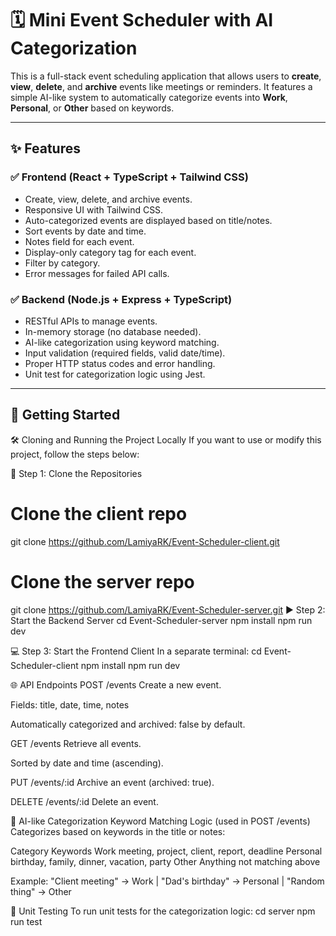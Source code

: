 # 🗓️ Mini Event Scheduler with AI Categorization

This is a full-stack event scheduling application that allows users to **create**, **view**, **delete**, and **archive** events like meetings or reminders. It features a simple AI-like system to automatically categorize events into **Work**, **Personal**, or **Other** based on keywords.

---

## ✨ Features

### ✅ Frontend (React + TypeScript + Tailwind CSS)
- Create, view, delete, and archive events.
- Responsive UI with Tailwind CSS.
- Auto-categorized events are displayed based on title/notes.
- Sort events by date and time.
- Notes field for each event.
- Display-only category tag for each event.
-  Filter by category.
-  Error messages for failed API calls.

### ✅ Backend (Node.js + Express + TypeScript)
- RESTful APIs to manage events.
- In-memory storage (no database needed).
- AI-like categorization using keyword matching.
- Input validation (required fields, valid date/time).
- Proper HTTP status codes and error handling.
-  Unit test for categorization logic using Jest.

---

## 🚀 Getting Started

🛠️ Cloning and Running the Project Locally
If you want to use or modify this project, follow the steps below:

📂 Step 1: Clone the Repositories
# Clone the client repo
git clone https://github.com/LamiyaRK/Event-Scheduler-client.git

# Clone the server repo
git clone https://github.com/LamiyaRK/Event-Scheduler-server.git
▶️ Step 2: Start the Backend Server
cd Event-Scheduler-server
npm install
npm run dev


💻 Step 3: Start the Frontend Client
In a separate terminal:
cd Event-Scheduler-client
npm install
npm run dev

🌐 API Endpoints
POST /events
Create a new event.

Fields: title, date, time, notes 

Automatically categorized and archived: false by default.

GET /events
Retrieve all events.

Sorted by date and time (ascending).

PUT /events/:id
Archive an event (archived: true).

DELETE /events/:id
Delete an event.

🧠 AI-like Categorization
Keyword Matching Logic (used in POST /events)
Categorizes based on keywords in the title or notes:

Category	Keywords
Work	meeting, project, client, report, deadline
Personal	birthday, family, dinner, vacation, party
Other	Anything not matching above

Example: "Client meeting" → Work | "Dad's birthday" → Personal | "Random thing" → Other

🧪  Unit Testing
To run unit tests for the categorization logic:
cd server
npm run test

